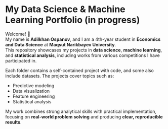 # My Data Science & Machine Learning Portfolio (in progress)

Welcome! 👋  
My name is **Adilkhan Ospanov**, and I am a 4th-year student in **Economics and Data Science** at **Maqsut Narikbayev University**.  
This repository showcases my projects in **data science**, **machine learning**, and **statistical analysis**, including works from various competitions I have participated in.  

Each folder contains a self-contained project with code, and some also include datasets. The projects cover topics such as:  
- Predictive modeling  
- Data visualization  
- Feature engineering  
- Statistical analysis  

My work combines strong analytical skills with practical implementation, focusing on **real-world problem solving** and producing **clear, reproducible results**.
